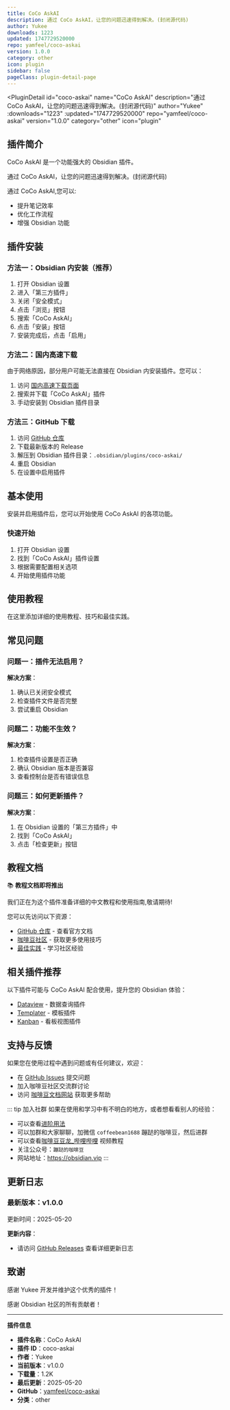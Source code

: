 ```yaml
---
title: CoCo AskAI
description: 通过 CoCo AskAI，让您的问题迅速得到解决。(封闭源代码)
author: Yukee
downloads: 1223
updated: 1747729520000
repo: yamfeel/coco-askai
version: 1.0.0
category: other
icon: plugin
sidebar: false
pageClass: plugin-detail-page
---
```


<PluginDetail
  id="coco-askai"
  name="CoCo AskAI"
  description="通过 CoCo AskAI，让您的问题迅速得到解决。(封闭源代码)"
  author="Yukee"
  :downloads="1223"
  :updated="1747729520000"
  repo="yamfeel/coco-askai"
  version="1.0.0"
  category="other"
  icon="plugin"
>

<!-- AUTO_GENERATED_START -->
## 插件简介

CoCo AskAI 是一个功能强大的 Obsidian 插件。

通过 CoCo AskAI，让您的问题迅速得到解决。(封闭源代码)

通过 CoCo AskAI,您可以:

- 提升笔记效率
- 优化工作流程
- 增强 Obsidian 功能

<!-- AUTO_GENERATED_END -->

<!-- AUTO_GENERATED_START -->
## 插件安装

### 方法一：Obsidian 内安装（推荐）

1. 打开 Obsidian 设置
2. 进入「第三方插件」
3. 关闭「安全模式」
4. 点击「浏览」按钮
5. 搜索「CoCo AskAI」
6. 点击「安装」按钮
7. 安装完成后，点击「启用」

### 方法二：国内高速下载

由于网络原因，部分用户可能无法直接在 Obsidian 内安装插件。您可以：

1. 访问 [国内高速下载页面](/zh/documentation/obsidian-plugins-download.html)
2. 搜索并下载「CoCo AskAI」插件
3. 手动安装到 Obsidian 插件目录

### 方法三：GitHub 下载

1. 访问 [GitHub 仓库](https://github.com/yamfeel/coco-askai)
2. 下载最新版本的 Release
3. 解压到 Obsidian 插件目录：`.obsidian/plugins/coco-askai/`
4. 重启 Obsidian
5. 在设置中启用插件

## 基本使用

安装并启用插件后，您可以开始使用 CoCo AskAI 的各项功能。

### 快速开始

1. 打开 Obsidian 设置
2. 找到「CoCo AskAI」插件设置
3. 根据需要配置相关选项
4. 开始使用插件功能

<!-- AUTO_GENERATED_END -->

<!-- CUSTOM_CONTENT_START:tutorial -->
## 使用教程

在这里添加详细的使用教程、技巧和最佳实践。

<!-- CUSTOM_CONTENT_END:tutorial -->

<!-- SHARED_CONTENT_START -->
## 常见问题

### 问题一：插件无法启用？

**解决方案**：
1. 确认已关闭安全模式
2. 检查插件文件是否完整
3. 尝试重启 Obsidian

### 问题二：功能不生效？

**解决方案**：
1. 检查插件设置是否正确
2. 确认 Obsidian 版本是否兼容
3. 查看控制台是否有错误信息

### 问题三：如何更新插件？

**解决方案**：
1. 在 Obsidian 设置的「第三方插件」中
2. 找到「CoCo AskAI」
3. 点击「检查更新」按钮

## 教程文档

📚 **教程文档即将推出**

我们正在为这个插件准备详细的中文教程和使用指南,敬请期待!

您可以先访问以下资源：
- [GitHub 仓库](https://github.com/yamfeel/coco-askai) - 查看官方文档
- [咖啡豆社区](/zh/bases/) - 获取更多使用技巧
- [最佳实践](/zh/best-practices/) - 学习社区经验

## 相关插件推荐

以下插件可能与 CoCo AskAI 配合使用，提升您的 Obsidian 体验：

- [Dataview](/zh/plugins/dataview.html) - 数据查询插件
- [Templater](/zh/plugins/templater-obsidian.html) - 模板插件
- [Kanban](/zh/plugins/obsidian-kanban.html) - 看板视图插件

## 支持与反馈

如果您在使用过程中遇到问题或有任何建议，欢迎：

- 在 [GitHub Issues](https://github.com/yamfeel/coco-askai/issues) 提交问题
- 加入咖啡豆社区交流群讨论
- 访问 [咖啡豆文档网站](https://obsidian.vip) 获取更多帮助

::: tip 加入社群
如果在使用和学习中有不明白的地方，或者想看看别人的经验：
- 可以查看[进阶用法](/zh/advanced)
- 可以加群和大家聊聊，加微信 `coffeebean1688` 蹦跶的咖啡豆，然后进群
- 可以查看[咖啡豆豆龙_哔哩哔哩](https://space.bilibili.com/618777356) 视频教程
- 关注公众号：`蹦跶的咖啡豆`
- 网站地址：https://obsidian.vip
:::
<!-- SHARED_CONTENT_END -->

<!-- AUTO_GENERATED_START -->
## 更新日志

### 最新版本：v1.0.0

更新时间：2025-05-20

**更新内容**：
- 请访问 [GitHub Releases](https://github.com/yamfeel/coco-askai/releases) 查看详细更新日志

## 致谢

感谢 Yukee 开发并维护这个优秀的插件！

感谢 Obsidian 社区的所有贡献者！

---

**插件信息**
- **插件名称**：CoCo AskAI
- **插件 ID**：coco-askai
- **作者**：Yukee
- **当前版本**：v1.0.0
- **下载量**：1.2K
- **最后更新**：2025-05-20
- **GitHub**：[yamfeel/coco-askai](https://github.com/yamfeel/coco-askai)
- **分类**：other
<!-- AUTO_GENERATED_END -->

</PluginDetail>

